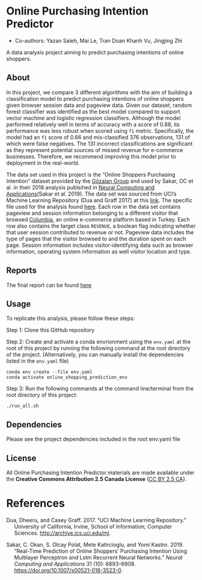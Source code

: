 
Online Purchasing Intention Predictor
=====================================

-   Co-authors: Yazan Saleh, Mai Le, Tran Doan Khanh Vu, Jingjing Zhi

A data analysis project aiming to predict purchasing intentions of
online shoppers.

About
-----

In this project, we compare 3 different algorithms with the aim of
building a classification model to predict purchasing intentions of
online shoppers given browser session data and pageview data. Given our
dataset, random forest classifier was identified as the best model
compared to support vector machine and logistic regression classifiers.
Although the model performed relatively well in terms of accuracy with a
score of 0.88, its performance was less robust when scored using `f1`
metric. Specifically, the model had an `f1` score of 0.66 and
mis-classified 376 observations, 131 of which were false negatives. The
131 incorrect classifications are significant as they represent
potential sources of missed revenue for e-commerce businesses.
Therefore, we recommend improving this model prior to deployment in the
real-world.

The data set used in this project is the “Online Shoppers Purchasing
Intention” dataset provided by the [Gözalan
Group](http://www.gozalangroup.com.tr/) and used by Sakar, OC et al. in
their 2018 analysis publsihed in [Neural Computing and
Applications](https://link.springer.com/article/10.1007/s00521-018-3523-0)(Sakar
et al. 2019). The data set was sourced from UCI’s Machine Learning
Repository (Dua and Graff 2017) at this
[link](https://archive.ics.uci.edu/ml/datasets/Online+Shoppers+Purchasing+Intention+Dataset).
The specific file used for the analysis found
[here](https://archive.ics.uci.edu/ml/machine-learning-databases/00468/online_shoppers_intention.csv).
Each row in the data set contains pageview and session information
belonging to a different visitor that browsed
[Columbia](https://www.columbia.com.tr), an online e-commerce platform
based in Turkey. Each row also contains the target class `REVENUE`, a
boolean flag indicating whether that user session contributed to revenue
or not. Pageview data includes the type of pages that the visitor
browsed to and the duration spent on each page. Session information
includes visitor-identifying data such as browser information, operating
system information as well visitor location and type.

Reports
-------

The final report can be found [here](/reports/report.md)

Usage
-----

To replicate this analysis, please follow these steps:

Step 1: Clone this GitHub repository

Step 2: Create and activate a conda envrionment using the `env.yaml` at
the root of this project by running the following command at the root
directory of the project. (Alternatively, you can manually install the
dependencies listed in the `env.yaml` file)

    conda env create --file env.yaml
    conda activate online_shopping_prediction_env

Step 3: Run the following commands at the command line/terminal from the
root directory of this project:

    ./run_all.sh

Dependencies
------------

Please see the project dependencies included in the root env.yaml file

License
-------

All Online Purchasing Intention Predictor materials are made available
under the **Creative Commons Attribution 2.5 Canada License** ([CC BY
2.5 CA](https://creativecommons.org/licenses/by/2.5/ca/)).

References
==========

<div id="refs" class="references hanging-indent">

<div id="ref-Dua:2019">

Dua, Dheeru, and Casey Graff. 2017. “UCI Machine Learning Repository.”
University of California, Irvine, School of Information; Computer
Sciences. <http://archive.ics.uci.edu/ml>.

</div>

<div id="ref-Sakar2019">

Sakar, C. Okan, S. Olcay Polat, Mete Katircioglu, and Yomi Kastro. 2019.
“Real-Time Prediction of Online Shoppers’ Purchasing Intention Using
Multilayer Perceptron and Lstm Recurrent Neural Networks.” *Neural
Computing and Applications* 31 (10): 6893–6908.
<https://doi.org/10.1007/s00521-018-3523-0>.

</div>

</div>
